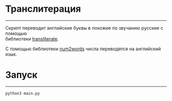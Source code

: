 # Транслитерация #
***

Скрипт переводит английские буквы в похожие по звучанию русские с помощью  
библиотеки [transliterate](https://pypi.org/project/transliterate/).  

С помощью библиотеки [num2words](https://pypi.org/project/num2words/) числа переводятся на английский  
язык.

# Запуск #
***

```bash
python3 main.py
```